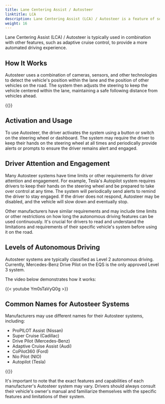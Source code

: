 ```yaml
---
title: Lane Centering Assist / Autosteer
linktitle: LCA
description: Lane Centering Assist (LCA) / Autosteer is a feature of some advanced driver assistance systems that allows a vehicle to automatically steer itself within a lane on a highway or freeway. 
weight: 16
---
```

<!-- markdownlint-disable MD033 -->

Lane Centering Assist (LCA) / Autosteer is typically used in combination with other features, such as adaptive cruise control, to provide a more automated driving experience.

## How It Works

Autosteer uses a combination of cameras, sensors, and other technologies to detect the vehicle's position within the lane and the position of other vehicles on the road. The system then adjusts the steering to keep the vehicle centered within the lane, maintaining a safe following distance from vehicles ahead.

{{<evkxdisplayaddarticle />}}

## Activation and Usage

To use Autosteer, the driver activates the system using a button or switch on the steering wheel or dashboard. The system may require the driver to keep their hands on the steering wheel at all times and periodically provide alerts or prompts to ensure the driver remains alert and engaged.

## Driver Attention and Engagement

Many Autosteer systems have time limits or other requirements for driver attention and engagement. For example, Tesla's Autopilot system requires drivers to keep their hands on the steering wheel and be prepared to take over control at any time. The system will periodically send alerts to remind the driver to stay engaged. If the driver does not respond, Autosteer may be disabled, and the vehicle will slow down and eventually stop.

Other manufacturers have similar requirements and may include time limits or other restrictions on how long the autonomous driving features can be used continuously. It's crucial for drivers to read and understand the limitations and requirements of their specific vehicle's system before using it on the road.

## Levels of Autonomous Driving

Autosteer systems are typically classified as Level 2 autonomous driving. Currently, Mercedes-Benz Drive Pilot on the EQS is the only approved Level 3 system.

The video below demonstrates how it works:

{{< youtube Ym0sTaVyQ0g >}}

## Common Names for Autosteer Systems

Manufacturers may use different names for their Autosteer systems, including:

- ProPILOT Assist (Nissan)
- Super Cruise (Cadillac)
- Drive Pilot (Mercedes-Benz)
- Adaptive Cruise Assist (Audi)
- CoPilot360 (Ford)
- Nio Pilot (NIO)
- Autopilot (Tesla)

{{<evkxdisplayaddarticle />}}

It's important to note that the exact features and capabilities of each manufacturer's Autosteer system may vary. Drivers should always consult their vehicle's owner's manual and familiarize themselves with the specific features and limitations of their system.
